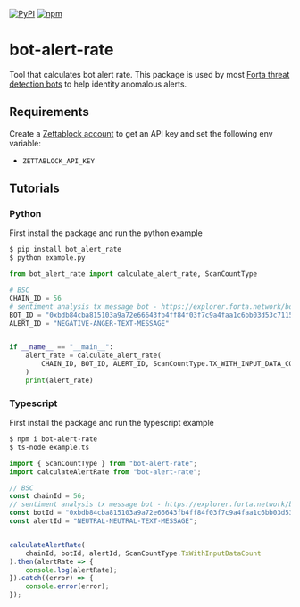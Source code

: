 [![PyPI](https://img.shields.io/pypi/v/bot-alert-rate.svg)](https://pypi.org/project/bot-alert-rate)
[![npm](https://img.shields.io/npm/v/bot-alert-rate.svg)](https://www.npmjs.com/package/bot-alert-rate)

# bot-alert-rate
Tool that calculates bot alert rate. This package is used by most [Forta threat detection bots](https://github.com/forta-network/starter-kits/tree/main) to help identity anomalous alerts.

## Requirements

Create a [Zettablock account](https://app.zettablock.com/auth/login) to get an API key and set the following env variable:

* `ZETTABLOCK_API_KEY`

## Tutorials

### Python

First install the package and run the python example
```bash
$ pip install bot_alert_rate
$ python example.py
```

```python
from bot_alert_rate import calculate_alert_rate, ScanCountType

# BSC
CHAIN_ID = 56
# sentiment analysis tx message bot - https://explorer.forta.network/bot/0xbdb84cba815103a9a72e66643fb4ff84f03f7c9a4faa1c6bb03d53c7115ddc4d
BOT_ID = "0xbdb84cba815103a9a72e66643fb4ff84f03f7c9a4faa1c6bb03d53c7115ddc4d"
ALERT_ID = "NEGATIVE-ANGER-TEXT-MESSAGE"


if __name__ == "__main__":
    alert_rate = calculate_alert_rate(
        CHAIN_ID, BOT_ID, ALERT_ID, ScanCountType.TX_WITH_INPUT_DATA_COUNT
    )
    print(alert_rate)
```

### Typescript

First install the package and run the typescript example
```bash
$ npm i bot-alert-rate
$ ts-node example.ts
```

```typescript
import { ScanCountType } from "bot-alert-rate";
import calculateAlertRate from "bot-alert-rate";

// BSC
const chainId = 56;
// sentiment analysis tx message bot - https://explorer.forta.network/bot/0xbdb84cba815103a9a72e66643fb4ff84f03f7c9a4faa1c6bb03d53c7115ddc4d
const botId = "0xbdb84cba815103a9a72e66643fb4ff84f03f7c9a4faa1c6bb03d53c7115ddc4d";
const alertId = "NEUTRAL-NEUTRAL-TEXT-MESSAGE";


calculateAlertRate(
    chainId, botId, alertId, ScanCountType.TxWithInputDataCount
).then(alertRate => {
    console.log(alertRate);
}).catch((error) => {
    console.error(error);
});
```
